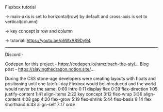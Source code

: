 Flexbox tutorial

->  main-axis is set to horizontal(row) by default
    and cross-axis is set to vertical(column)

->  key concept is row and column  

->  tutorial: https://youtu.be/phWxA89Dy94

----------------------------------------------------------------------------------------

Discord -  
  
Codepen for this project - https://codepen.io/ramzibach-the-styl...
Blog post - https://slayingthedragon.notion.site/...

During the CSS stone-age developers were creating layouts with floats and positioning until one fateful day Flexbox would be introduced and the world would never be the same.
0:00 Intro
0:11 display flex
0:39 flex-direction
1:05 justify-content
1:41 align-items
2:22 key concept
3:12 flex-wrap
3:36 align-content
4:08 gap
4:20 flex-grow
5:19 flex-shrink
5:44 flex-basis
6:14 flex shorthand
6:43 align-self
7:17 orde
